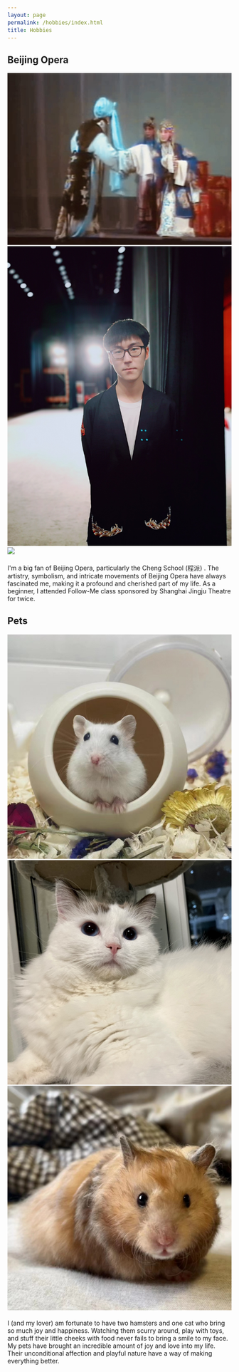 ```yaml
---
layout: page
permalink: /hobbies/index.html
title: Hobbies
---
```


## Beijing Opera

<div class="third">
<img src="/images/BJ1.jpeg">
<img src="/images/BJ2.jpeg">
<img src="/images/BJ3.jpeg">
</div>
<br>I'm a big fan of Beijing Opera, particularly the Cheng School (程派) . The artistry, symbolism, and intricate movements of Beijing Opera have always fascinated me, making it a profound and cherished part of my life. As a beginner, I attended Follow-Me class sponsored by Shanghai Jingju Theatre for twice.

## Pets

<div class="third">
<img src="/images/P1.JPG">
<img src="/images/P2.JPG">
<img src="/images/P3.JPG">
</div>
<br>I (and my lover) am fortunate to have two hamsters and one cat who bring so much joy and happiness. Watching them scurry around, play with toys, and stuff their little cheeks with food never fails to bring a smile to my face. My pets have brought an incredible amount of joy and love into my life. Their unconditional affection and playful nature have a way of making everything better. 
